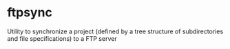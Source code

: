 # ftpsync
Utility to synchronize a project (defined by a tree structure of subdirectories and file specifications) to a FTP server
